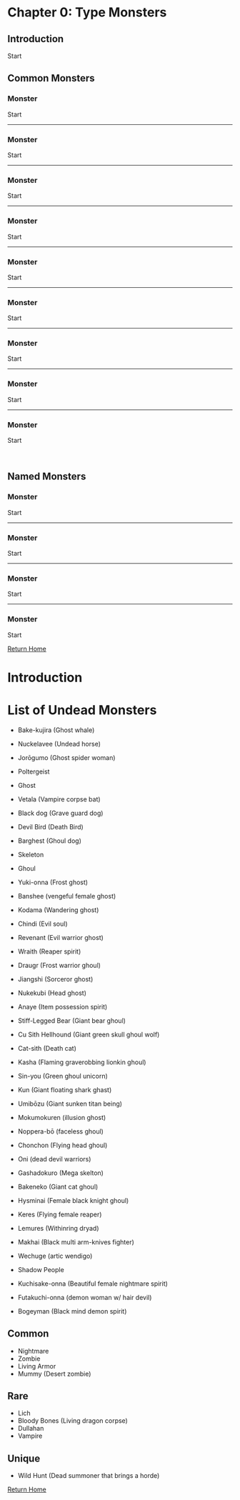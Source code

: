 # __Chapter 0: Type Monsters__

## __Introduction__

Start

## __Common Monsters__

### Monster
Start

---

### Monster
Start

---

### Monster
Start

---

### Monster
Start

---

### Monster
Start

---

### Monster
Start

---

### Monster
Start

---

### Monster
Start

---

### Monster
Start


<br/>


## __Named Monsters__


### Monster
Start

---

### Monster
Start

---

### Monster
Start

---

### Monster
Start


[Return Home](cnf-home.md)

# Introduction

# List of Undead Monsters


- Bake-kujira (Ghost whale)
- Nuckelavee (Undead horse)
- Jorōgumo (Ghost spider woman)
- Poltergeist
- Ghost

- Vetala (Vampire corpse bat)
- Black dog (Grave guard dog)
- Devil Bird (Death Bird)
- Barghest (Ghoul dog)
- Skeleton

- Ghoul
- Yuki-onna (Frost ghost)
- Banshee (vengeful female ghost)
- Kodama (Wandering ghost)
- Chindi (Evil soul)
- Revenant (Evil warrior ghost)
- Wraith (Reaper spirit)
- Draugr (Frost warrior ghoul)
- Jiangshi (Sorceror ghost)

- Nukekubi (Head ghost)
- Anaye (Item possession spirit)
- Stiff-Legged Bear (Giant bear ghoul)
- Cu Sith Hellhound (Giant green skull ghoul wolf)
- Cat-sìth (Death cat)
- Kasha (Flaming graverobbing lionkin ghoul)
- Sin-you (Green ghoul unicorn)
- Kun (Giant floating shark ghast)
- Umibōzu (Giant sunken titan being)
- Mokumokuren (illusion ghost)
- Noppera-bō (faceless ghoul)
- Chonchon (Flying head ghoul)
- Oni (dead devil warriors)

- Gashadokuro (Mega skelton)
- Bakeneko (Giant cat ghoul)
- Hysminai (Female black knight ghoul)
- Keres (Flying female reaper)
- Lemures (Withinring dryad)
- Makhai (Black multi arm-knives fighter)
- Wechuge (artic wendigo)
- Shadow People

- Kuchisake-onna (Beautiful female nightmare spirit)
- Futakuchi-onna (demon woman w/ hair devil)
- Bogeyman (Black mind demon spirit)


## Common
- Nightmare
- Zombie
- Living Armor
- Mummy (Desert zombie) 

## Rare

- Lich
- Bloody Bones (Living dragon corpse)
- Dullahan
- Vampire

## Unique

- Wild Hunt (Dead summoner that brings a horde)

[Return Home](cnf-home.md)